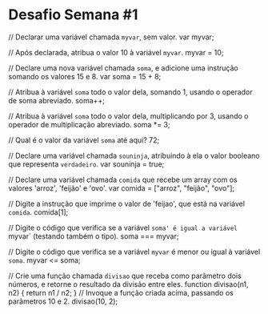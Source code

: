 # Desafio Semana #1

// Declarar uma variável chamada `myvar`, sem valor.
var myvar;

// Após declarada, atribua o valor 10 à variável `myvar`.
myvar = 10;

// Declare uma nova variável chamada `soma`, e adicione uma instrução somando os valores 15 e 8.
var soma = 15 + 8;

// Atribua à variável `soma` todo o valor dela, somando 1, usando o operador de soma abreviado.
soma++;

// Atribua à variável `soma` todo o valor dela, multiplicando por 3, usando o operador de multiplicação abreviado.
soma *= 3;

// Qual é o valor da variável `soma` até aqui?
72;

// Declare uma variável chamada `souninja`, atribuindo à ela o valor booleano que representa `verdadeiro`.
var souninja = true;

// Declare uma variável chamada `comida` que recebe um array com os valores 'arroz', 'feijão' e 'ovo'.
var comida = ["arroz", "feijão", "ovo"];

// Digite a instrução que imprime o valor de 'feijao', que está na variável `comida`.
comida[1];

// Digite o código que verifica se a variável `soma' é igual a variável `myvar` (testando também o tipo).
soma === myvar;

// Digite o código que verifica se a variável `myvar` é menor ou igual à variável `soma`.
myvar <= soma;

// Crie uma função chamada `divisao` que receba como parâmetro dois números, e retorne o resultado da divisão entre eles.
function divisao(n1, n2) {
  return n1 / n2;
}
// Invoque a função criada acima, passando os parâmetros 10 e 2.
divisao(10, 2);

```

